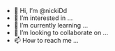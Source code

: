 - 👋 Hi, I’m @nickiDd
- 👀 I’m interested in ...
- 🌱 I’m currently learning ...
- 💞️ I’m looking to collaborate on ...
- 📫 How to reach me ...

<!---
nickiDd/nickiDd is a ✨ special ✨ repository because its `README.md` (this file) appears on your GitHub profile.
You can click the Preview link to take a look at your changes.
--->
